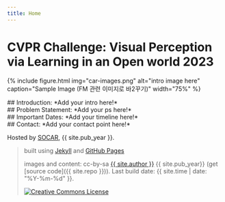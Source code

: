 ```yaml
---
title: Home
---
```


# CVPR Challenge: Visual Perception via Learning in an Open world 2023

{% include figure.html img="car-images.png" alt="intro image here" caption="Sample Image (FM 관련 이미지로 바2꾸기)" width="75%" %}


<div class="toc" markdown="1">
## Introduction: 
*Add your intro here!*
</div>


<div class="toc" markdown="1">
## Problem Statement:
*Add your ps here!*
</div>


<div class="toc" markdown="1">
## Important Dates:
*Add your timeline here!*
</div>


<div class="toc" markdown="1">
## Contact:
*Add your contact point here!*
</div>


Hosted by [SOCAR](https://www.socar.kr/), {{ site.pub_year }}.
 
> built using [Jekyll](https://jekyllrb.com/) and [GitHub Pages](https://pages.github.com/)
>
> images and content: cc-by-sa <a href="https://github.com/{{ site.github_username }}">{{ site.author }}</a> {{ site.pub_year}} (get [source code]({{ site.repo }})).
> Last build date: {{ site.time | date: "%Y-%m-%d" }}.
>
> <a href="http://creativecommons.org/licenses/by-sa/4.0/" rel="license"><img style="border-width: 0;" src="https://i.creativecommons.org/l/by-sa/4.0/88x31.png" alt="Creative Commons License" /></a>
